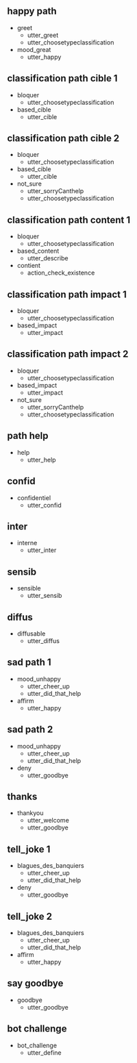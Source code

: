 ## happy path
* greet
  - utter_greet
  - utter_choosetypeclassification
* mood_great
  - utter_happy

## classification path cible 1
* bloquer
  - utter_choosetypeclassification
* based_cible
  - utter_cible

## classification path cible 2
* bloquer
  - utter_choosetypeclassification
* based_cible
  - utter_cible
* not_sure
  - utter_sorryCanthelp
  - utter_choosetypeclassification

## classification path content 1
* bloquer
  - utter_choosetypeclassification
* based_content
  - utter_describe
* contient
  - action_check_existence

## classification path impact 1
* bloquer
  - utter_choosetypeclassification
* based_impact
  - utter_impact

## classification path impact 2
* bloquer
  - utter_choosetypeclassification
* based_impact
  - utter_impact
* not_sure
  - utter_sorryCanthelp
  - utter_choosetypeclassification

## path help
* help
  - utter_help

## confid
* confidentiel
  - utter_confid

## inter
* interne
  - utter_inter

## sensib
* sensible
  - utter_sensib

## diffus
* diffusable
  - utter_diffus

## sad path 1
* mood_unhappy
  - utter_cheer_up
  - utter_did_that_help
* affirm
  - utter_happy

## sad path 2
* mood_unhappy
  - utter_cheer_up
  - utter_did_that_help
* deny
  - utter_goodbye

## thanks
* thankyou
  - utter_welcome
  - utter_goodbye

## tell_joke 1
* blagues_des_banquiers
  - utter_cheer_up
  - utter_did_that_help
* deny
  - utter_goodbye

## tell_joke 2
* blagues_des_banquiers
  - utter_cheer_up
  - utter_did_that_help
* affirm
  - utter_happy

## say goodbye
* goodbye
  - utter_goodbye

## bot challenge
* bot_challenge
  - utter_define